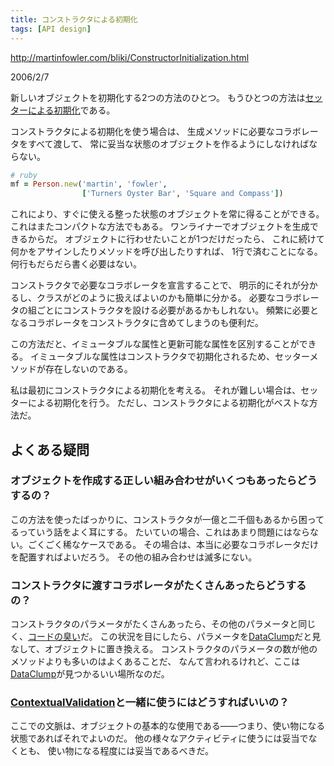 ```yaml
---
title: コンストラクタによる初期化
tags: [API design]
---
```


http://martinfowler.com/bliki/ConstructorInitialization.html

2006/2/7



新しいオブジェクトを初期化する2つの方法のひとつ。
もうひとつの方法は[セッターによる初期化](/SetterInitialization)である。



コンストラクタによる初期化を使う場合は、
生成メソッドに必要なコラボレータをすべて渡して、
常に妥当な状態のオブジェクトを作るようにしなければならない。

```ruby
# ruby
mf = Person.new('martin', 'fowler',
                ['Turners Oyster Bar', 'Square and Compass'])
```



これにより、すぐに使える整った状態のオブジェクトを常に得ることができる。
これはまたコンパクトな方法でもある。
ワンライナーでオブジェクトを生成できるからだ。
オブジェクトに行わせたいことが1つだけだったら、
これに続けて何かをアサインしたりメソッドを呼び出したりすれば、
1行で済むことになる。何行もだらだら書く必要はない。



コンストラクタで必要なコラボレータを宣言することで、
明示的にそれが分かるし、クラスがどのように扱えばよいのかも簡単に分かる。
必要なコラボレータの組ごとにコンストラクタを設ける必要があるかもしれない。
頻繁に必要となるコラボレータをコンストラクタに含めてしまうのも便利だ。



この方法だと、イミュータブルな属性と更新可能な属性を区別することができる。
イミュータブルな属性はコンストラクタで初期化されるため、セッターメソッドが存在しないのである。




私は最初にコンストラクタによる初期化を考える。
それが難しい場合は、セッターによる初期化を行う。
ただし、コンストラクタによる初期化がベストな方法だ。


## よくある疑問



### オブジェクトを作成する正しい組み合わせがいくつもあったらどうするの？

この方法を使ったばっかりに、コンストラクタが一億と二千個もあるから困ってるっていう話をよく耳にする。
たいていの場合、これはあまり問題にはならない。ごくごく稀なケースである。
その場合は、本当に必要なコラボレータだけを配置すればよいだろう。
その他の組み合わせは滅多にない。



### コンストラクタに渡すコラボレータがたくさんあったらどうするの？

コンストラクタのパラメータがたくさんあったら、その他のパラメータと同じく、[コードの臭い](/CodeSmell)だ。
この状況を目にしたら、パラメータを[DataClump](/DataClump)だと見なして、オブジェクトに置き換える。
コンストラクタのパラメータの数が他のメソッドよりも多いのはよくあることだ、
なんて言われるけれど、ここは[DataClump](/DataClump)が見つかるいい場所なのだ。



### [ContextualValidation](/ContextualValidation)と一緒に使うにはどうすればいいの？

ここでの文脈は、オブジェクトの基本的な使用である——つまり、使い物になる状態であればそれでよいのだ。
他の様々なアクティビティに使うには妥当でなくとも、
使い物になる程度には妥当であるべきだ。
